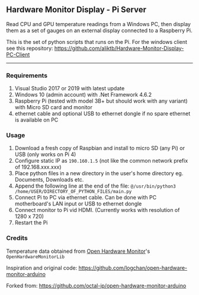 ## Hardware Monitor Display - Pi Server

Read CPU and GPU temperature readings from a Windows PC, then display them as a set of gauges on an external display connected to a Raspberry Pi.

This is the set of python scripts that runs on the Pi. For the windows client see this repository: https://github.com/aliktb/Hardware-Monitor-Display-PC-Client


-----

### Requirements

1. Visual Studio 2017 or 2019 with latest update
2. Windows 10 (admin account) with .Net Framework 4.6.2
3. Raspberry Pi (tested with model 3B+ but should work with any variant) with Micro SD card and monitor
4. ethernet cable and optional USB to ethernet dongle if no spare ethernet is available on PC


### Usage

1. Download a fresh copy of Raspbian and install to micro SD (any Pi) or USB (only works on Pi 4)
2. Configure static IP as `190.160.1.5` (not like the common network prefix of 192.168.xxx.xxx)
3. Place python files in a new directory in the user's home directory eg. Documents, Downloads etc.
4. Append the following line at the end of the file:
    `@/usr/bin/python3 /home/USER/DIRECTORY_OF_PYTHON_FILES/main.py`
5. Connect Pi to PC via ethernet cable. Can be done with PC motherboard's LAN input or USB to ethernet dongle
6. Connect monitor to Pi vid HDMI. (Currently works with resolution of 1280 x 720)
7. Restart the Pi

### Credits

Temperature data obtained from [Open Hardware Monitor](https://github.com/openhardwaremonitor/openhardwaremonitor)'s `OpenHardwareMonitorLib`


Inspiration and original code: https://github.com/logchan/open-hardware-monitor-arduino

Forked from: https://github.com/octal-ip/open-hardware-monitor-arduino
